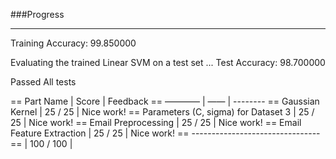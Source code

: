 ###Progress

---

Training Accuracy: 99.850000

Evaluating the trained Linear SVM on a test set ...
Test Accuracy: 98.700000



Passed All tests

==                                   Part Name |     Score | Feedback
==                                       ———— |     ——   | --------
==                         Gaussian Kernel |  25 /  25 | Nice work!
==         Parameters (C, sigma) for Dataset 3 |  25 /  25 | Nice work!
==                  Email Preprocessing |  25 /  25 | Nice work!
==          Email Feature Extraction |  25 /  25 | Nice work!
==                                          --------------------------------
==                                                     | 100 / 100 | 

